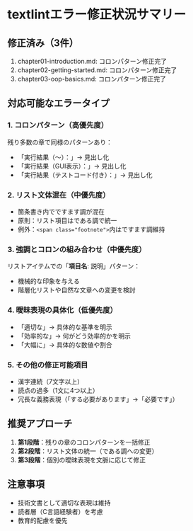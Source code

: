 # textlintエラー修正状況サマリー

## 修正済み（3件）
1. chapter01-introduction.md: コロンパターン修正完了
2. chapter02-getting-started.md: コロンパターン修正完了
3. chapter03-oop-basics.md: コロンパターン修正完了

## 対応可能なエラータイプ

### 1. コロンパターン（高優先度）
残り多数の章で同様のパターンあり：
- 「実行結果（〜）：」→ 見出し化
- 「実行結果（GUI表示）：」→ 見出し化
- 「実行結果（テストコード付き）：」→ 見出し化

### 2. リスト文体混在（中優先度）
- 箇条書き内でですます調が混在
- 原則：リスト項目はである調で統一
- 例外：`<span class="footnote">`内はですます調維持

### 3. 強調とコロンの組み合わせ（中優先度）
リストアイテムでの「**項目名**: 説明」パターン：
- 機械的な印象を与える
- 階層化リストや自然な文章への変更を検討

### 4. 曖昧表現の具体化（低優先度）
- 「適切な」→ 具体的な基準を明示
- 「効率的な」→ 何がどう効率的かを明示
- 「大幅に」→ 具体的な数値や割合

### 5. その他の修正可能項目
- 漢字連続（7文字以上）
- 読点の過多（1文に4つ以上）
- 冗長な義務表現（「する必要があります」→「必要です」）

## 推奨アプローチ

1. **第1段階**：残りの章のコロンパターンを一括修正
2. **第2段階**：リスト文体の統一（である調への変更）
3. **第3段階**：個別の曖昧表現を文脈に応じて修正

## 注意事項
- 技術文書として適切な表現は維持
- 読者層（C言語経験者）を考慮
- 教育的配慮を優先